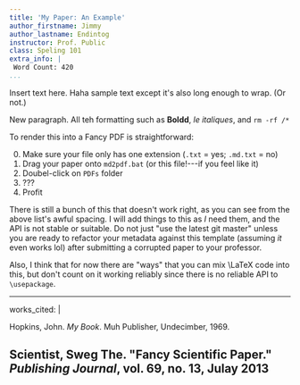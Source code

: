 ```yaml
---
title: 'My Paper: An Example'
author_firstname: Jimmy
author_lastname: Endintog
instructor: Prof. Public
class: Speling 101
extra_info: |
 Word Count: 420
...
```


Insert text here. Haha sample text except it's also long enough to wrap. (Or not.)

New paragraph. All teh formatting such as **Boldd**, _le italiques_, and `rm -rf /*`

To render this into a Fancy PDF is straightforward:

0. Make sure your file only has one extension (`.txt` = yes; `.md.txt` = no)
1. Drag your paper onto `md2pdf.bat` (or this file!---if you feel like it)
2. Doubel-click on `PDFs` folder
3. ???
5. Profit

There is still a bunch of this that doesn't work right, as you can see from the above list's awful spacing. I will add things to this as _I_ need them, and the API is not stable or suitable. Do not just "use the latest git master" unless you are ready to refactor your metadata against this template (assuming _it_ even works lol) after submitting a corrupted paper to your professor.

Also, I think that for now there are "ways" that you can mix \LaTeX code into this, but don't count on it working reliably since there is no reliable API to `\usepackage`.

---
works_cited: |

 Hopkins, John. _My Book_. Muh Publisher, Undecimber, 1969.

 Scientist, Sweg The. "Fancy Scientific Paper." _Publishing Journal_, vol. 69, no. 13, Julay 2013
---